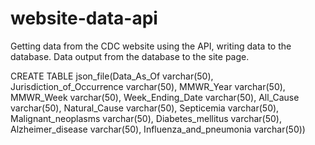 # website-data-api
Getting data from the CDC website using the API, writing data to the database. Data output from the database to the site page.

CREATE TABLE json_file(Data_As_Of varchar(50), Jurisdiction_of_Occurrence varchar(50), MMWR_Year varchar(50), MMWR_Week varchar(50), Week_Ending_Date varchar(50), 
All_Cause varchar(50), Natural_Cause varchar(50), Septicemia varchar(50), Malignant_neoplasms varchar(50), Diabetes_mellitus varchar(50), Alzheimer_disease varchar(50), 
Influenza_and_pneumonia varchar(50))
